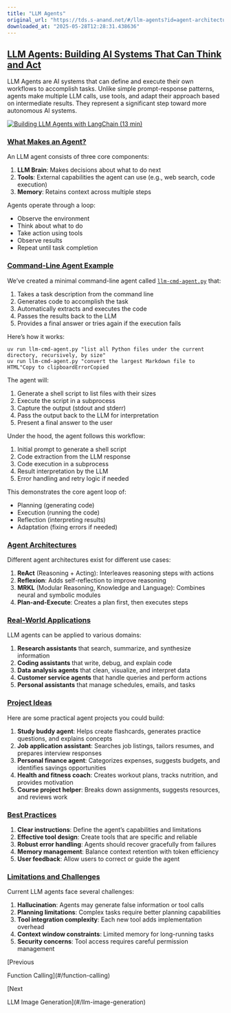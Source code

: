 ```yaml
---
title: "LLM Agents"
original_url: "https://tds.s-anand.net/#/llm-agents?id=agent-architectures"
downloaded_at: "2025-05-28T12:28:31.438636"
---
```


[LLM Agents: Building AI Systems That Can Think and Act](#/llm-agents?id=llm-agents-building-ai-systems-that-can-think-and-act)
-------------------------------------------------------------------------------------------------------------------------------

LLM Agents are AI systems that can define and execute their own workflows to accomplish tasks. Unlike simple prompt-response patterns, agents make multiple LLM calls, use tools, and adapt their approach based on intermediate results. They represent a significant step toward more autonomous AI systems.

[![Building LLM Agents with LangChain (13 min)](https://i.ytimg.com/vi_webp/DWUdGhRrv2c/sddefault.webp)](https://youtu.be/DWUdGhRrv2c)

### [What Makes an Agent?](#/llm-agents?id=what-makes-an-agent)

An LLM agent consists of three core components:

1. **LLM Brain**: Makes decisions about what to do next
2. **Tools**: External capabilities the agent can use (e.g., web search, code execution)
3. **Memory**: Retains context across multiple steps

Agents operate through a loop:

* Observe the environment
* Think about what to do
* Take action using tools
* Observe results
* Repeat until task completion

### [Command-Line Agent Example](#/llm-agents?id=command-line-agent-example)

We’ve created a minimal command-line agent called [`llm-cmd-agent.py`](llm-cmd-agent.py) that:

1. Takes a task description from the command line
2. Generates code to accomplish the task
3. Automatically extracts and executes the code
4. Passes the results back to the LLM
5. Provides a final answer or tries again if the execution fails

Here’s how it works:

```
uv run llm-cmd-agent.py "list all Python files under the current directory, recursively, by size"
uv run llm-cmd-agent.py "convert the largest Markdown file to HTML"Copy to clipboardErrorCopied
```

The agent will:

1. Generate a shell script to list files with their sizes
2. Execute the script in a subprocess
3. Capture the output (stdout and stderr)
4. Pass the output back to the LLM for interpretation
5. Present a final answer to the user

Under the hood, the agent follows this workflow:

1. Initial prompt to generate a shell script
2. Code extraction from the LLM response
3. Code execution in a subprocess
4. Result interpretation by the LLM
5. Error handling and retry logic if needed

This demonstrates the core agent loop of:

* Planning (generating code)
* Execution (running the code)
* Reflection (interpreting results)
* Adaptation (fixing errors if needed)

### [Agent Architectures](#/llm-agents?id=agent-architectures)

Different agent architectures exist for different use cases:

1. **ReAct** (Reasoning + Acting): Interleaves reasoning steps with actions
2. **Reflexion**: Adds self-reflection to improve reasoning
3. **MRKL** (Modular Reasoning, Knowledge and Language): Combines neural and symbolic modules
4. **Plan-and-Execute**: Creates a plan first, then executes steps

### [Real-World Applications](#/llm-agents?id=real-world-applications)

LLM agents can be applied to various domains:

1. **Research assistants** that search, summarize, and synthesize information
2. **Coding assistants** that write, debug, and explain code
3. **Data analysis agents** that clean, visualize, and interpret data
4. **Customer service agents** that handle queries and perform actions
5. **Personal assistants** that manage schedules, emails, and tasks

### [Project Ideas](#/llm-agents?id=project-ideas)

Here are some practical agent projects you could build:

1. **Study buddy agent**: Helps create flashcards, generates practice questions, and explains concepts
2. **Job application assistant**: Searches job listings, tailors resumes, and prepares interview responses
3. **Personal finance agent**: Categorizes expenses, suggests budgets, and identifies savings opportunities
4. **Health and fitness coach**: Creates workout plans, tracks nutrition, and provides motivation
5. **Course project helper**: Breaks down assignments, suggests resources, and reviews work

### [Best Practices](#/llm-agents?id=best-practices)

1. **Clear instructions**: Define the agent’s capabilities and limitations
2. **Effective tool design**: Create tools that are specific and reliable
3. **Robust error handling**: Agents should recover gracefully from failures
4. **Memory management**: Balance context retention with token efficiency
5. **User feedback**: Allow users to correct or guide the agent

### [Limitations and Challenges](#/llm-agents?id=limitations-and-challenges)

Current LLM agents face several challenges:

1. **Hallucination**: Agents may generate false information or tool calls
2. **Planning limitations**: Complex tasks require better planning capabilities
3. **Tool integration complexity**: Each new tool adds implementation overhead
4. **Context window constraints**: Limited memory for long-running tasks
5. **Security concerns**: Tool access requires careful permission management

[Previous

Function Calling](#/function-calling)

[Next

LLM Image Generation](#/llm-image-generation)